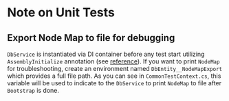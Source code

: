 ﻿# Note on Unit Tests

## Export Node Map to file for debugging

`DbService` is instantiated via DI container before any test start utilizing `AssemblyInitialize` annotation
(see [reference](https://docs.microsoft.com/en-us/dotnet/api/microsoft.visualstudio.testtools.unittesting.assemblyinitializeattribute?view=mstest-net-1.2.0)).  If you want to
print `NodeMap` for troubleshooting, create an environment named `DbEntity__NodeMapExport` which provides a full file path.  As 
you can see in `CommonTestContext.cs`, this variable will be used to indicate to the `DbService` to print `NodeMap` to file after `Bootstrap` is done.